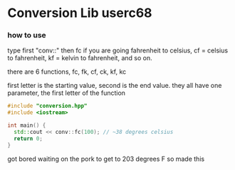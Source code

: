 # Conversion Lib userc68
### how to use

type first "conv::" then fc if you are going fahrenheit to celsius, cf = celsius to fahrenheit, kf = kelvin to fahrenheit, 
and so on.


there are 6 functions, fc, fk, cf, ck, kf, kc

first letter is the starting value, second is the end value. they all have one parameter, the first letter of the function


```cpp
#include "conversion.hpp"
#include <iostream>

int main() {
  std::cout << conv::fc(100); // ~38 degrees celsius 
  return 0;
}
```

got bored waiting on the pork to get to 203 degrees F so made this
